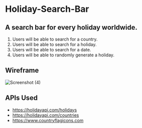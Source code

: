# Holiday-Search-Bar
## A search bar for every holiday worldwide.
1. Users will be able to search for a country.
1. Users will be able to search for a holiday.
3. Users will be able to search for a date.
2. Users will be able to randomly generate a holiday.

## Wireframe
![Screenshot (4)](https://user-images.githubusercontent.com/117141950/218118440-69b290b2-50f9-4669-968b-f532429a0a79.png)

## APIs Used
- https://holidayapi.com/holidays
- https://holidayapi.com/countries
- https://www.countryflagicons.com
